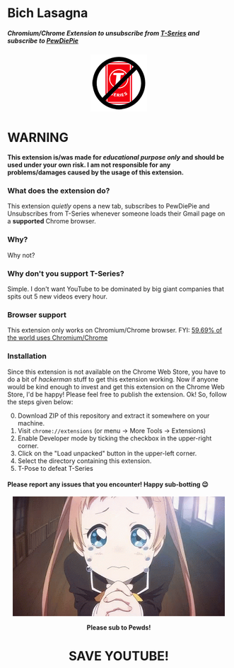 # Bich Lasagna

##### Chromium/Chrome Extension to unsubscribe from [T-Series](https://www.youtube.com/user/tseries) and subscribe to [PewDiePie](https://www.youtube.com/user/pewdiepie)

<center>
<img alt="B-Series" src="icons/icon128.png">
</center>

# WARNING

**This extension is/was made for *educational purpose only* and should be used under your own risk. I am not responsible for any problems/damages caused by the usage of this extension.**

### What does the extension do?

This extension *quietly* opens a new tab, subscribes to PewDiePie and Unsubscribes from T-Series whenever someone loads their Gmail page on a **supported** Chrome browser.

### Why?

Why not?

### Why don't you support T-Series?

Simple. I don't want YouTube to be dominated by big giant companies that spits out 5 new videos every hour.

### Browser support

This extension only works on Chromium/Chrome browser. FYI: [59.69% of the world uses Chromium/Chrome](https://en.wikipedia.org/wiki/Usage_share_of_web_browsers)

### Installation

Since this extension is not available on the Chrome Web Store, you have to do a bit of *hackerman* stuff to get this extension working. Now if anyone would be kind enough to invest and get this extension on the Chrome Web Store, I'd be happy! Please feel free to publish the extension. Ok! So, follow the steps given below:

0. Download ZIP of this repository and extract it somewhere on your machine.
1. Visit `chrome://extensions` (or menu -> More Tools -> Extensions)
2. Enable Developer mode by ticking the checkbox in the upper-right corner.
3. Click on the "Load unpacked" button in the upper-left corner.
4. Select the directory containing this extension.
5. T-Pose to defeat T-Series

#### Please report any issues that you encounter! Happy sub-botting :wink:

<center>
<img src="pls.gif" alt="pls">
<p><b>Please sub to Pewds!</b></p>
<h1>SAVE YOUTUBE!</h1>
</center>
